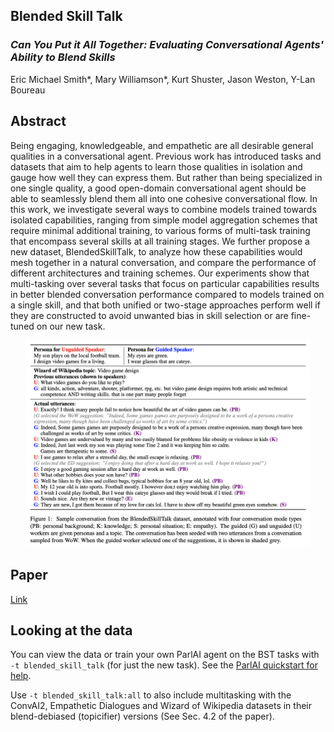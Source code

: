 ## Blended Skill Talk

### _Can You Put it All Together: Evaluating Conversational Agents' Ability to Blend Skills_

Eric Michael Smith\*, Mary Williamson\*, Kurt Shuster, Jason Weston, Y-Lan Boureau

## Abstract

Being engaging, knowledgeable, and empathetic are all desirable general qualities in a conversational agent. Previous work has introduced tasks and datasets that aim to help agents to learn those qualities in isolation and gauge how well they can express them. But rather than being specialized in one single quality, a good open-domain conversational agent should be able to seamlessly blend them all into one cohesive conversational flow. In this work, we investigate several ways to combine models trained towards isolated capabilities, ranging from simple model aggregation schemes that require minimal additional training, to various forms of multi-task training that encompass several skills at all training stages. We further propose a new dataset, BlendedSkillTalk, to analyze how these capabilities would mesh together in a natural conversation, and compare the performance of different architectures and training schemes. Our experiments show that multi-tasking over several tasks that focus on particular capabilities results in better blended conversation performance compared to models trained on a single skill, and that both unified or two-stage approaches perform well if they are constructed to avoid unwanted bias in skill selection or are fine-tuned on our new task.

<p align="center"><img width="90%" src="bst_fig.png" /></p>


## Paper

[Link](https://arxiv.org/abs/2004.08449)

## Looking at the data

You can view the data or train your own ParlAI agent on the BST tasks with
`-t blended_skill_talk` (for just the new task). See the [ParlAI quickstart for help](http://parl.ai/docs/tutorial_quick.html).

Use `-t blended_skill_talk:all` to also include multitasking with the ConvAI2, Empathetic Dialogues and Wizard of Wikipedia datasets in their blend-debiased (topicifier) versions (See Sec. 4.2 of the paper). 
